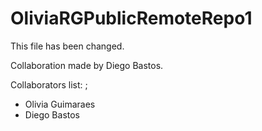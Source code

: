 # OliviaRGPublicRemoteRepo1

This file has been changed.

Collaboration made by Diego Bastos.

Collaborators list:
;
- Olivia Guimaraes
- Diego Bastos
